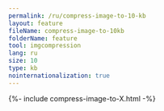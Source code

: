 ```yaml
---
permalink: /ru/compress-image-to-10-kb
layout: feature
fileName: compress-image-to-10kb
folderName: feature
tool: imgcompression
lang: ru
size: 10
type: kb
nointernationalization: true
---
```

{%- include compress-image-to-X.html -%}       
